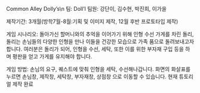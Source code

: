 Common Alley Dolly’s\n
팀: Doll’I
팀원: 강단이, 김수현, 박진희, 이가을

제작기간: 3개월(방학7월-8월:기획 및 이미지 제작, 12월 후반 프로토타입 제작)

게임 시나리오: 돌아가신 할머니와의 추억을 이어가기 위해 인형 수선 가게를 차린 돌리, 돌리는 손님들의 다양한 인형을 만나 이들을 건강한 모습으로 가족 품으로 돌려보내고자 합니다. 여러분은 돌리가 되어, 인형을 수선, 세탁, 또한 이를 위한 부자재 구입 등을 하며 평판을 얻고 가게를 유지해야 합니다.

게임 방법: 손님의 요구, 퀘스트에 맞춰 인형을 세탁, 수선해나갑니다. 화면의 화살표를 누르면 손님창, 제작창, 세탁창, 부자재창, 상점창 으로 이동할 수 있습니다. 
현재 튜토리얼 제작 완료
